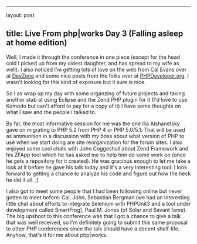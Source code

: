 <hr />

<p>layout: post</p>

<h2>title: Live From php|works Day 3 (Falling asleep at home edition)</h2>

<p>Well, I made it through the conference in one piece (except for the head cold I picked up from my oldest daughter, and has spread to my wife as well).  I also noticed I'm getting lots of love on the web from Cal Evans over at <a href="http://devzone.zend.com">DevZone</a> and some nice posts from the folks over at <a href="http://www.phpdeveloper.org">PHPDeveloper.org</a>.  I wasn't looking for this kind of exposure but it sure is nice.
</p>

<p>
So I as wrap up my day with some organzing of future projects and taking another stab at using Eclipse and the Zend PHP plugin for it (I'd love to use Komodo but can't afford to pay for a copy of it) I have some thoughts on what I saw and the people I talked to.
</p>

<p>
By far, the most informative session for me was the one Ilia Alshanetsky gave on migrating to PHP 5.2 from PHP 4 or PHP 5.0/5.1.  That will be used as ammunition in a discussion with my boss about what version of PHP to use when we start doing are site reorganization for the forum sites.  I also enjoyed some cool chats with John Coggeshall about Zend Framework and his ZFApp tool which he has asked me to help him do some work on (once he gets a repository for it created).  He was gracious enough to let me take a look at it before he gave his talk today and it's a very interesting tool.  I look forward to getting a chance to analyze his code and figure out how the heck he did it all. ;)
</p>

<p>
I also got to meet some people that I had been following online but never gotten to meet before:  Cal, John, Sebastian Bergman (we had an interesting little chat about efforts to integrate Selenium with PHPUnit3 and a tool under development called SmartFrog), Paul M. Jones (of Solar and Savant fame). The big upshoot to this conference was that I got a chance to give a talk that was well received, so I'm definitely going to submit this same proposal to other PHP conferences since the talk should have a decent shelf-life.  Anyhow, that's it for me about php|works.
</p>

